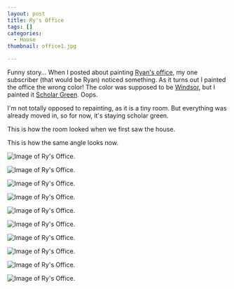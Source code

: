 ```yaml
---
layout: post
title: Ry's Office
tags: []
categories:
  - House
thumbnail: office1.jpg

---
```


Funny story... When I posted about painting [Ryan's office](http://www.hannahkilcoyne.com/2016/08/scholar-green-for-office.html), my one subscriber (that would be Ryan) noticed something. As it turns out I painted the office the wrong color! The color was supposed to be [Windsor](http://www.homedepot.com/p/Ralph-Lauren-1-gal-Windsor-Flat-Interior-Paint-RL1717F/205175142), but I painted it [Scholar Green](http://www.homedepot.com/p/Ralph-Lauren-1-gal-Scholar-Green-Flat-Interior-Paint-RL1641F/205175178). Oops.  
  
I'm not totally opposed to repainting, as it is a tiny room. But everything was already moved in, so for now, it's staying scholar green.  
  

  
This is how the room looked when we first saw the house.  
  

  

  
This is how the same angle looks now.


![Image of Ry's Office.](/upload/office2.jpg)

![Image of Ry's Office.](/upload/office3.jpg)

![Image of Ry's Office.](/upload/office4.jpg)

![Image of Ry's Office.](/upload/office5.jpg)

![Image of Ry's Office.](/upload/office6.jpg)

![Image of Ry's Office.](/upload/office7.jpg)

![Image of Ry's Office.](/upload/office8.jpg)

![Image of Ry's Office.](/upload/office9.jpg)

![Image of Ry's Office.](/upload/office10.jpg)

![Image of Ry's Office.](/upload/office11.jpg)
